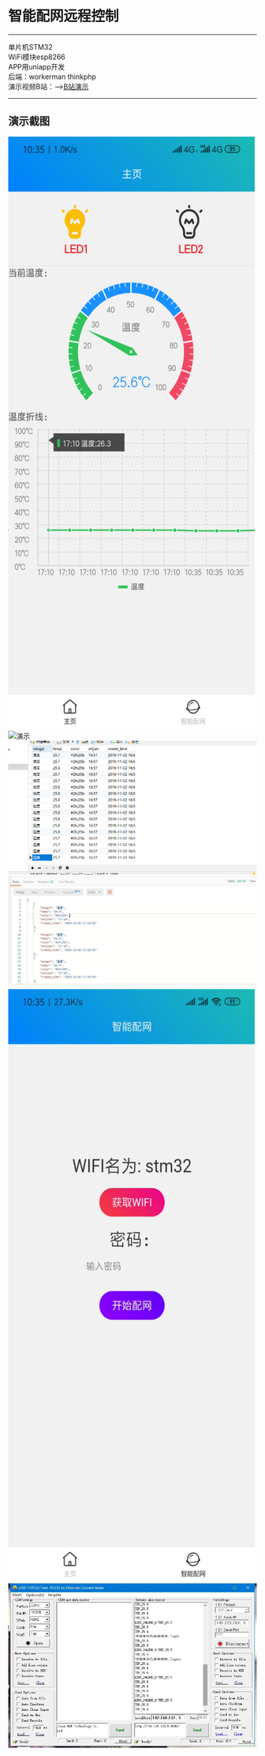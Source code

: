 # 智能配网远程控制

------
单片机STM32  
WiFi模块esp8266  
APP用uniapp开发  
后端：workerman thinkphp  
演示视频B站：——><a href="https://www.bilibili.com/video/BV1SE411t76g" target="_blank">B站演示</a>

------

## 演示截图
<img src="https://github.com/FFWP/SmartLed/blob/main/ScreenShot/1.png" width="500" height="1200" alt="演示"/><br/>
<img src="https://github.com/FFWP/SmartLed/blob/main/ScreenShot/2.jpg"  alt="演示"/><br/>
<img src="https://github.com/FFWP/SmartLed/blob/main/ScreenShot/3.png" alt="演示"/><br/>
<img src="https://github.com/FFWP/SmartLed/blob/main/ScreenShot/4.jpg"  alt="演示"/><br/>
<img src="https://github.com/FFWP/SmartLed/blob/main/ScreenShot/5.jpg" width="500" height="1200" alt="演示"/><br/>
<img src="https://github.com/FFWP/SmartLed/blob/main/ScreenShot/6.jpg"  alt="演示"/><br/>
